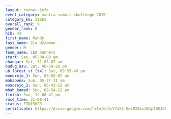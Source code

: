 ```yaml
---
layout: runner-info 
event_category: mantra-summit-challenge-2019 
category_km: 116km 
overall_rank: 9
gender_rank: 8
bib: 43
first_name: Mahdy
last_name: Zia Uzzaman
gender: M
team_name: CEO Runners
start: Sat, 05-00-00 am
changar: Sat, 11-03-07 am
budug_asu: Sat, 06-39-28 pm
ub_forest_st_(t4): Sat, 09-55-49 pm
wonorejo_1: Sun, 03-02-07 am
mahapena: Sun, 05-37-31 am
wonorejo_2: Sun, 06-43-52 am
mbah_kamad: Sun, 09-54-12 am
finish: Sun, 12-08-41 pm
race_time: 31-08-41
status: FINISHER
certificate: https://drive.google.com/file/d/1cY7aE2-GwLMZ8xcZ61pTQKJ6GrYUd8Vd/view?usp=sharing
---
```


